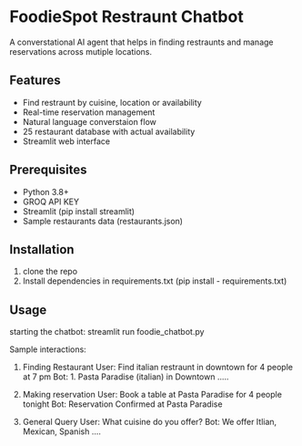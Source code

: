 # FoodieSpot Restraunt Chatbot

A converstational AI agent that helps in finding restraunts and manage reservations across mutiple locations.

## Features
- Find restraunt by cuisine, location or availability
- Real-time reservation management
- Natural language converstaion flow
- 25 restaurant database with actual availability
- Streamlit web interface

## Prerequisites
- Python 3.8+
- GROQ API KEY
- Streamlit (pip install streamlit)
- Sample restaurants data (restaurants.json)

## Installation
1. clone the repo
2. Install dependencies in requirements.txt (pip install - requirements.txt)

## Usage
starting the chatbot:
streamlit run foodie_chatbot.py

Sample interactions:
  1. Finding Restaurant
  User: Find italian restraunt in downtown for 4 people at 7 pm
  Bot: 1. Pasta Paradise (italian)
  in Downtown .....
  
  2. Making reservation
  User: Book a table at Pasta Paradise for 4 people tonight 
  Bot: Reservation Confirmed at Pasta Paradise

  3. General Query
  User: What cuisine do you offer?
  Bot: We offer Itlian, Mexican, Spanish ....



  

   

